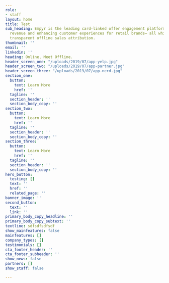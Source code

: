 ```yaml
---
role:
- staff
layout: home
title: Test
sub_heading: Empyr is the leading card-linked offer engagement platform, driving guaranteed
  revenue and enhancing customer experiences for retail brands— all while unlocking
  transparent offline sales attribution.
thumbnail: ''
email: ''
linkedin: ''
heading: Online, Meet Offline.
header_screen_one: "/uploads/2019/07/app-yelp.jpg"
header_screen_two: "/uploads/2019/07/app-partner.jpg"
header_screen_three: "/uploads/2019/07/app-nerd.jpg"
section_one:
  button:
    text: Learn More
    href: ''
  tagline: ''
  section_header: ''
  section_body_copy: ''
section_two:
  button:
    text: Learn More
    href: ''
  tagline: ''
  section_header: ''
  section_body_copy: ''
section_three:
  button:
    text: Learn More
    href: ''
  tagline: ''
  section_header: ''
  section_body_copy: ''
hero_button:
  testing: []
  text: ''
  href: ''
  related_page: ''
banner_image: ''
second_button:
  text: ''
  link: ''
primary_body_copy_headline: ''
primary_body_copy_subtext: ''
textline: sdfsdfsdfsdf
show_mainfeatures: false
mainfeatures: []
company_types: []
testimonials: []
cta_footer_header: ''
cta_footer_subheader: ''
show_news: false
partners: []
show_staff: false

---
```

